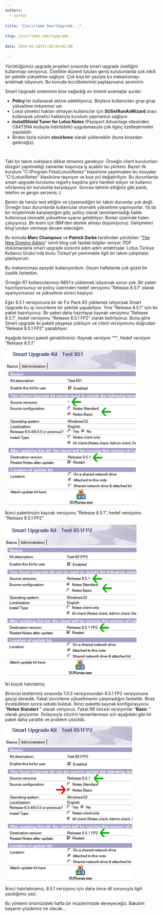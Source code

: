 ```yaml
---
authors:
  - serdar

title: "Zincirleme SmartUpgrade..."

slug: zincirleme-smartupgrade...

date: 2010-05-10T17:58:02+02:00

---
```


Yürüttüğümüz upgrade projeleri sırasında smart upgrade özelliğini kullanmayı seviyoruz. Özellikle düzenli tutulan geniş kurulumlarda çok etkili bir şekilde yükseltme sağlıyor. Çok kısa bir yazıyla bu mekanizmayı anlatmak istiyorum. Bu konuda tecrübelerinizi paylaşırsanız sevinirim.
<!-- more -->
Smart Upgrade sisteminin bize sağladığı en önemli avantajlar şunlar:

* **Policy**'ler kullanarak aktive edebiliyoruz. Böylece kullanıcıları grup grup yükseltme imkanımız var.
* Lokal yönetici hakları olmayan kullanıcılar için **SUSetRunAsWizard** aracı kullanarak yönetici haklarıyla kurulum yapmamızı sağlıyor.
* **InstallShield Tuner for Lotus Notes** (Passport Advantage sitesinden C84T5NA koduyla indirilebilir) uygulamasıyla çok ilginç özelleştirmeler yapılabilir.
* Birden fazla sürüm **zincirleme** olarak yüklenebilir (buna birazdan geleceğiz).

<br />

Tabi bir takım noktalara dikkat etmemiz gerekiyor. Örneğin client kurulumları düzgün yapılmadığı zamanlar başımıza iş açabilir bu yöntem. Bazen ilk kurulum "C:\\Program Files\\Lotus\\Notes" klasörüne yapılmışken bu dosyalar "C:\\Lotus\\Notes" klasörüne taşınıyor ve kısa yol değiştiriliyor. Bu durumlarda smart upgrade kurulumu registry kaydına göre hareket ediyor ve kullanıcı sıfırlanmış bir kurulumla karşılaşıyor. Sonrası tahmin ettiğiniz gibi panik, telefon ve gergin serzeniş :)

Benim de henüz test ettiğim ve çözemediğim bir takım durumlar yok değil. Örneğin bazı durumlarda kullanıcılar otomatik yükseltme yapmıyorlar. Ya da bir müşterimde karşılaştığım gibi, policy olarak tanımlanmadığı halde kullanıcıya otomatik yükseltme uyarısı gelebiliyor. Bunlar üzerinde halen çalışıyoruz. Bir kısmı için IBM'den destek almayı düşünüyoruz. Gelişmeleri blog'umdan vermeye devam edeceğim.

Bu konuda **Marc Champoux** ve **Patrick Darke** tarafından yürütülen "[The New Domino Admin](http://www.thenewdominoadmin.com/)" isimli blog çok faydalı bilgiler veriyor. PDF dokümanlarla smart upgrade sürecini adım adım anlatmışlar. Lotus Türkiye Kullanıcı Grubu'nda bunu Türkçe'ye çevirmekle ilgili bir takım çalışmalar planlıyorum.

Bu mekanizmayı epeydir kullanıyordum. Geçen haftalarda çok güzel bir özellik farkettim.

Örneğin R7 kullanıcılarımızı R851'e yüklemek istiyorsak sorun yok. Bir paket hazırlıyorsunuz ve policy üzerinden hedef versiyonu "Release 8.5.1" olarak ayarlıyorsunuz ve yükseltme süreci başlıyor.

Eğer 8.5.1 versiyonuna bir de Fix Pack #2 yüklemek istiyorsak Smart Upgrade bu işi zincirleme bir şekilde yapabiliyor. Yine "Release 8.5.1" için bir paket hazırlıyoruz. Bir paket daha hazırlayıp kaynak versiyonu "Release 8.5.1", hedef versiyonu "Release 8.5.1 FP2" olarak belirliyoruz. Buna göre Smart upgrade iki paketi peşpeşe yüklüyor ve client versiyonunu doğrudan "Release 8.5.1 FP2" yapabiliyor.

Aşağıda birinci paketi görebilirsiniz: Kaynak versiyon "\*", Hedef versiyon "Release 8.5.1"

![Image:Zincirleme SmartUpgrade...](../../images/imported/zincirleme-smartupgrade-M2.gif)

İkinci paketimizin kaynak versiyonu "Release 8.5.1", hedef versiyonu "Release 8.5.1 FP2"

![Image:Zincirleme SmartUpgrade...](../../images/imported/zincirleme-smartupgrade-M3.gif)

İki küçük hatırlatma;

Birincisi testlerimiz sırasında 7.0.3 versiyonundan 8.5.1 FP2 versiyonuna geçişi denedik. Fakat zincirleme yükseltmenin çalışmadığını farkettik. Biraz inceledikten sonra sebebi bulduk. İkinci pakette kaynak konfigürasyonu "**Notes Standart** " olarak veriyoruz. Fakat R8 öncesi versiyonlar "**Basic** " olarak geçiyorlar. Dolayısıyla zincirin tamamlanması için aşağıdaki gibi bir paket daha yarattık ve problem çözüldü.

![Image:Zincirleme SmartUpgrade...](../../images/imported/zincirleme-smartupgrade-M4.gif)

İkinci hatırlatmamız, 8.5.1 versiyonu için daha önce [](2010-04-smart-upgrade-paketi-olustururken-dil-sorunu.md "Smart Upgrade - dil sorunu")dil sorunuyla ilgili yazdığımız yazı.

Bu yöntemi önümüzdeki hafta bir müşterimizde deneyeceğiz. Bakalım başarım yüzdemiz ne olacak...
